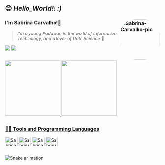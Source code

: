 ## 😊 ***Hello_World!! :)***
### I'm Sabrina Carvalho!🖖 <img align="right" alt="Sabrina-Carvalho-pic" height="130" style="border-radius:50px;" src="https://i.picasion.com/pic91/38ac53108de86d9bc1fb552d64aff103.gif">

> *I'm a young Padawan in the world of Information Technology, and a lover of Data Science* 💖

<div>
  <a href="https://www.linkedin.com/in/hello-sabrinacarvalho" target="_blank"><img src="https://img.shields.io/badge/LinkedIn-0077B5?style=for-the-badge&logo=linkedin&logoColor=white" target="_blank"></a>
  <a href="mailto:hello.sabrinacarvalho@gmail.com" target="_blank"><img src="https://img.shields.io/badge/Gmail-D14836?style=for-the-badge&logo=gmail&logoColor=white" target="_blank"></a>
  </div>
  
##

<div>
  <a href="https://github.com/Sabrina-Carvalho">
  <img height="180em" src="https://github-readme-stats.vercel.app/api?username=Sabrina-Carvalho&show_icons=true&theme=onedark&include_all_commits=true&count_private=true&hide_border=default"/>
  <img height="180em" src="https://github-readme-stats.vercel.app/api/top-langs/?username=Sabrina-Carvalho&layout=compact&langs_count=16&theme=onedark&hide_border=default"/>
</div>

 ##
### 👩‍💻 Tools and Programming Languages
  
<a href="https://github.com/Sabrina-Carvalho/github-readme-stats">
<img align="center" alt="Sabrina-git" height="30" width="40" src="https://cdn.jsdelivr.net/gh/devicons/devicon/icons/git/git-original.svg" />
<img align="center" alt="Sabrina-git" height="30" width="40" src="https://cdn.jsdelivr.net/gh/devicons/devicon/icons/markdown/markdown-original.svg" />
<img align="center" alt="Sabrina-git" height="30" width="40" src="https://cdn.jsdelivr.net/gh/devicons/devicon/icons/mysql/mysql-original-wordmark.svg" />
<img align="center" alt="Sabrina-git" height="30" width="40" src="https://cdn.jsdelivr.net/gh/devicons/devicon/icons/vscode/vscode-original.svg" />
</a>

 ##

![Snake animation](https://github.com/Sabrina-Carvalho/Sabrina-Carvalho/blob/output/github-contribution-grid-snake.svg)
